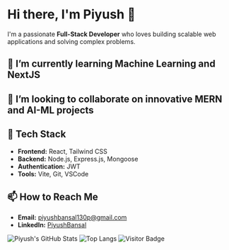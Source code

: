 # Hi there, I'm Piyush 👋

I'm a passionate **Full-Stack Developer** who loves building scalable web applications and solving complex problems.
  
##  🌱 I’m currently learning Machine Learning and NextJS
##  💞️ I’m looking to collaborate on innovative MERN and AI-ML projects

## 🚀 Tech Stack
- **Frontend:** React, Tailwind CSS
- **Backend:** Node.js, Express.js, Mongoose
- **Authentication:** JWT
- **Tools:** Vite, Git, VSCode
  
## 📫 How to Reach Me
- **Email:** piyushbansal130p@gmail.com
- **LinkedIn:** [PiyushBansal](https://linkedin.com/in/piyush-bansal-673833298/)

![Piyush's GitHub Stats](https://github-readme-stats.vercel.app/api?username=yourusername&show_icons=true&theme=radical)
![Top Langs](https://github-readme-stats.vercel.app/api/top-langs/?username=yourusername&layout=compact)
![Visitor Badge](https://komarev.com/ghpvc/?username=yourusername&style=flat-square&color=blue)


<!---
Piyush-Bansal9/Piyush-Bansal9 is a ✨ special ✨ repository because its `README.md` (this file) appears on your GitHub profile.
You can click the Preview link to take a look at your changes.
--->
